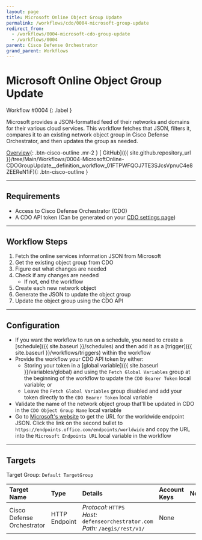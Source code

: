 ```yaml
---
layout: page
title: Microsoft Online Object Group Update
permalink: /workflows/cdo/0004-microsoft-group-update
redirect_from:
  - /workflows/0004-microsoft-cdo-group-update
  - /workflows/0004
parent: Cisco Defense Orchestrator
grand_parent: Workflows
---
```


# Microsoft Online Object Group Update
<div markdown="1">
Workflow #0004
{: .label }
</div>

Microsoft provides a JSON-formatted feed of their networks and domains for their various cloud services. This workflow fetches that JSON, filters it, compares it to an existing network object group in Cisco Defense Orchestrator, and then updates the group as needed.

[<i class="fa fa-video mr-1"></i> Overview](https://www.youtube.com/watch?v=8sNQ7t3oPqA&list=PLPFIie48Myg2tu2gHbgm-moYg8LDaXsSo&index=10){: .btn-cisco-outline .mr-2 } [<i class="fab fa-github mr-1"></i> GitHub]({{ site.github.repository_url }}/tree/Main/Workflows/0004-MicrosoftOnline-CDOGroupUpdate__definition_workflow_01FTPWFQOJ7TE3SJcsVpnuC4e8ZEEReN1iF){: .btn-cisco-outline }

---

## Requirements
* Access to Cisco Defense Orchestrator (CDO)
* A CDO API token (Can be generated on your [CDO settings page](https://www.defenseorchestrator.com/settings))

---

## Workflow Steps
1. Fetch the online services information JSON from Microsoft
1. Get the existing object group from CDO
1. Figure out what changes are needed
1. Check if any changes are needed
	* If not, end the workflow
1. Create each new network object
1. Generate the JSON to update the object group
1. Update the object group using the CDO API

---

## Configuration
* If you want the workflow to run on a schedule, you need to create a [schedule]({{ site.baseurl }}/schedules) and then add it as a [trigger]({{ site.baseurl }}/workflows/triggers) within the workflow
* Provide the workflow your CDO API token by either:
	* Storing your token in a [global variable]({{ site.baseurl }}/variables/global) and using the `Fetch Global Variables` group at the beginning of the workflow to update the `CDO Bearer Token` local variable; or
	* Leave the `Fetch Global Variables` group disabled and add your token directly to the `CDO Bearer Token` local variable
* Validate the name of the network object group that'll be updated in CDO in the `CDO Object Group Name` local variable
* Go to [Microsoft's website](http://aka.ms/ipurlws) to get the URL for the worldwide endpoint JSON. Click the link on the second bullet to `https://endpoints.office.com/endpoints/worldwide` and copy the URL into the `Microsoft Endpoints URL` local variable in the workflow

---

## Targets
Target Group: `Default TargetGroup`

| Target Name | Type | Details | Account Keys | Notes |
|:------------|:-----|:--------|:-------------|:------|
| Cisco Defense Orchestrator | HTTP Endpoint | _Protocol:_ `HTTPS`<br />_Host:_ `defenseorchestrator.com`<br />_Path:_ `/aegis/rest/v1/` | None |  |
